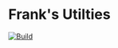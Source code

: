 # Frank's Utilties

[![Build](https://github.com/praeclarum/Praeclarum/actions/workflows/build.yml/badge.svg)](https://github.com/praeclarum/Praeclarum/actions/workflows/build.yml)

